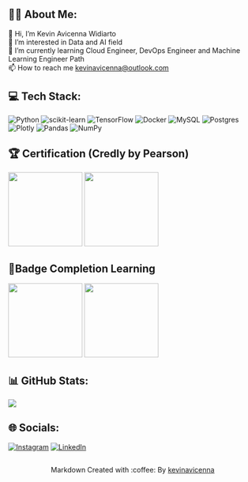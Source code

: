 ## 👨‍💻 About Me:
👋 Hi, I’m Kevin Avicenna Widiarto<br>
👀 I’m interested in Data and AI field<br>
🌱 I’m currently learning Cloud Engineer, DevOps Engineer and Machine Learning Engineer Path <br>
📫 How to reach me kevinavicenna@outlook.com<br>

## 💻 Tech Stack:
![Python](https://img.shields.io/badge/python-3670A0?style=plastic&logo=python&logoColor=ffdd54) ![scikit-learn](https://img.shields.io/badge/scikit--learn-%23F7931E.svg?style=plastic&logo=scikit-learn&logoColor=white) ![TensorFlow](https://img.shields.io/badge/TensorFlow-%23FF6F00.svg?style=plastic&logo=TensorFlow&logoColor=white) ![Docker](https://img.shields.io/badge/docker-%230db7ed.svg?style=plastic&logo=docker&logoColor=white) ![MySQL](https://img.shields.io/badge/mysql-%2300f.svg?style=plastic&logo=mysql&logoColor=white) ![Postgres](https://img.shields.io/badge/postgres-%23316192.svg?style=plastic&logo=postgresql&logoColor=white) ![Plotly](https://img.shields.io/badge/Plotly-%233F4F75.svg?style=plastic&logo=plotly&logoColor=white) ![Pandas](https://img.shields.io/badge/pandas-%23150458.svg?style=plastic&logo=pandas&logoColor=white) ![NumPy](https://img.shields.io/badge/numpy-%23013243.svg?style=plastic&logo=numpy&logoColor=white) 

## 🏆 Certification (Credly by Pearson)
<a href="https://www.credly.com/badges/153a1498-a2e2-434b-bece-1de37a9e9af1/public_url" about="_blank"><img src="https://images.credly.com/images/be8fcaeb-c769-4858-b567-ffaaa73ce8cf/image.png" width="150px"/></a>
<a href="https://www.credly.com/badges/3e7ce1b8-c79e-4b9e-bcff-222e3eacd0ab/public_url" about="_blank"><img src="https://images.credly.com/images/70eb1e3f-d4de-4377-a062-b20fb29594ea/azure-data-fundamentals-600x600.png" width="150px"/></a>

## 📍Badge Completion Learning
<a href="https://www.credly.com/badges/65ded823-c9fb-4fee-8014-93b289daf859/public_url" about="_blank"><img src="https://images.credly.com/images/73e4a58b-a8ef-41a3-a7db-9183dd269882/image.png" width="150px"/></a>
<a href="https://www.credly.com/badges/1393b05e-ce48-466b-846e-432fceeb991f/public_url" about="_blank"><img src="https://images.credly.com/images/e25cb39f-b60b-494c-99a3-64a466577282/image.png" width="150px"/></a>

## 📊 GitHub Stats:
![](https://github-readme-stats.vercel.app/api?username=kevinavicenna&theme=synthwave&hide_border=false&include_all_commits=false&count_private=false)<br/>

## 🌐 Socials:
[![Instagram](https://img.shields.io/badge/Instagram-%23E4405F.svg?logo=Instagram&logoColor=white)](https://instagram.com/kevin.aww) [![LinkedIn](https://img.shields.io/badge/LinkedIn-%230077B5.svg?logo=linkedin&logoColor=white)](https://linkedin.com/in/kevinavicenna) 


##
<p align="center">Markdown Created with :coffee: By <a href="https://github.com/kevinavicenna">kevinavicenna</a></p>

